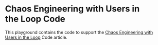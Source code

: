 # Chaos Engineering with Users in the Loop Code

This playground contains the code to support the [Chaos Engineering with Users in the Loop](https://medium.com/chaos-toolkit/chaos-engineering-with-humans-in-the-loop-f4854900b1eb) Code article.
